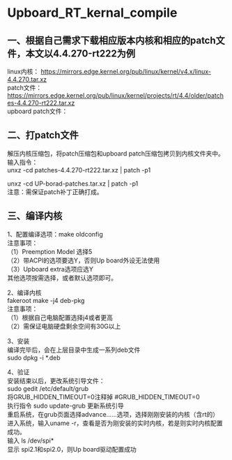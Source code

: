# Upboard_RT_kernal_compile
## 一、根据自己需求下载相应版本内核和相应的patch文件，本文以4.4.270-rt222为例  
linux内核： https://mirrors.edge.kernel.org/pub/linux/kernel/v4.x/linux-4.4.270.tar.xz  
patch文件： https://mirrors.edge.kernel.org/pub/linux/kernel/projects/rt/4.4/older/patches-4.4.270-rt222.tar.xz  
upboard patch文件：  

## 二、打patch文件  
解压内核压缩包，将patch压缩包和upboard patch压缩包拷贝到内核文件夹中。  
输入指令：  
unxz -cd patches-4.4.270-rt222.tar.xz | patch -p1  
  
unxz -cd UP-borad-patches.tar.xz | patch -p1  
注意：需保证patch补丁正确打成。  
  
## 三、编译内核  
1、配置编译选项：make oldconfig  
注意事项：  
（1）Preemption Model 选择5  
（2）带ACPI的选项要选Y，否则Up board外设无法使用  
（3）Upboard extra选项应选Y  
其他选项按需选择，或者默认选项即可。  
  
2、编译内核  
fakeroot make -j4 deb-pkg  
注意事项：  
（1）根据自己电脑配置选择j4或者更高  
（2）需保证电脑硬盘剩余空间有30G以上  
  
3、安装  
编译完毕后，会在上层目录中生成一系列deb文件  
sudo dpkg -i *.deb  
  
4、验证  
安装结束以后，更改系统引导文件：  
sudo gedit /etc/default/grub  
将GRUB_HIDDEN_TIMEOUT=0注释掉 #GRUB_HIDDEN_TIMEOUT=0  
执行指令 sudo update-grub 更新系统引导  
重启系统，在grub页面选择advance......选项，选择刚刚安装的内核（含rt的）  
进入系统，输入uname -r，查看是否为刚安装的实时内核，若是则实时内核配置成功。  
输入 ls /dev/spi*  
显示 spi2.1和spi2.0，则Up board驱动配置成功  
  
